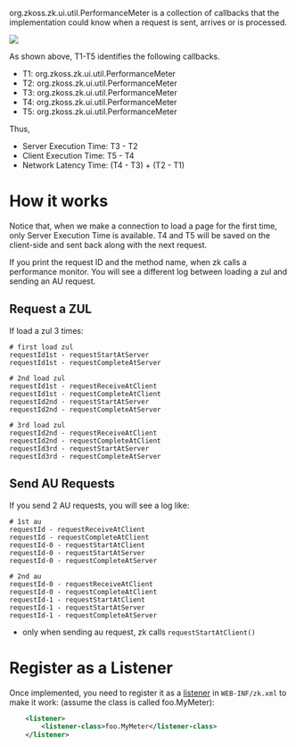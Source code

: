 

<javadoc type="interface">org.zkoss.zk.ui.util.PerformanceMeter</javadoc>
is a collection of callbacks that the implementation could know when a
request is sent, arrives or is processed.

![](images/performancemeter.png)

As shown above, T1-T5 identifies the following callbacks.

- T1:
  <javadoc type="interface" method="requestStartAtClient (java.lang.String, org.zkoss.zk.ui.Execution, long)">org.zkoss.zk.ui.util.PerformanceMeter</javadoc>
- T2:
  <javadoc type="interface" method="requestStartAtServer(java.lang.String, org.zkoss.zk.ui.Execution, long)">org.zkoss.zk.ui.util.PerformanceMeter</javadoc>
- T3:
  <javadoc type="interface" method="requestCompleteAtServer(java.lang.String, org.zkoss.zk.ui.Execution, long)">org.zkoss.zk.ui.util.PerformanceMeter</javadoc>
- T4:
  <javadoc type="interface" method="requestReceiveAtClient(java.lang.String, org.zkoss.zk.ui.Execution, long)">org.zkoss.zk.ui.util.PerformanceMeter</javadoc>
- T5:
  <javadoc type="interface" method="requestCompleteAtClient(java.lang.String, org.zkoss.zk.ui.Execution, long)">org.zkoss.zk.ui.util.PerformanceMeter</javadoc>

Thus,

- Server Execution Time: T3 - T2
- Client Execution Time: T5 - T4
- Network Latency Time: (T4 - T3) + (T2 - T1)

# How it works

Notice that, when we make a connection to load a page for the first
time, only Server Execution Time is available. T4 and T5 will be saved
on the client-side and sent back along with the next request.

If you print the request ID and the method name, when zk calls a
performance monitor. You will see a different log between loading a zul
and sending an AU request.

## Request a ZUL

If load a zul 3 times:

``` properties
# first load zul
requestId1st - requestStartAtServer
requestId1st - requestCompleteAtServer

# 2nd load zul
requestId1st - requestReceiveAtClient
requestId1st - requestCompleteAtClient
requestId2nd - requestStartAtServer
requestId2nd - requestCompleteAtServer

# 3rd load zul
requestId2nd - requestReceiveAtClient
requestId2nd - requestCompleteAtClient
requestId3rd - requestStartAtServer
requestId3rd - requestCompleteAtServer
```

## Send AU Requests

If you send 2 AU requests, you will see a log like:

``` properties
# 1st au
requestId - requestReceiveAtClient
requestId - requestCompleteAtClient
requestId-0 - requestStartAtClient
requestId-0 - requestStartAtServer
requestId-0 - requestCompleteAtServer

# 2nd au
requestId-0 - requestReceiveAtClient
requestId-0 - requestCompleteAtClient
requestId-1 - requestStartAtClient
requestId-1 - requestStartAtServer
requestId-1 - requestCompleteAtServer
```

- only when sending au request, zk calls `requestStartAtClient()`

# Register as a Listener

Once implemented, you need to register it as a [
listener](ZK_Configuration_Reference/zk.xml/The_listener_Element)
in `WEB-INF/zk.xml` to make it work: (assume the class is called
foo.MyMeter):

``` xml
    <listener>
        <listener-class>foo.MyMeter</listener-class>
    </listener>
```
